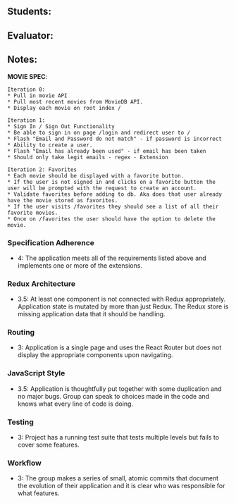 ## Students:
## Evaluator:
## Notes:

**MOVIE SPEC**:

```
Iteration 0:
* Pull in movie API
* Pull most recent movies from MovieDB API.
* Display each movie on root index /

Iteration 1:
* Sign In / Sign Out Functionality
* Be able to sign in on page /login and redirect user to /
* Flash "Email and Password do not match" - if password is incorrect
* Ability to create a user.
* Flash "Email has already been used" - if email has been taken
* Should only take legit emails - regex - Extension

Iteration 2: Favorites
* Each movie should be displayed with a favorite button.
* If the user is not signed in and clicks on a favorite button the user will be prompted with the request to create an account.
* Validate favorites before adding to db. Aka does that user already have the movie stored as favorites.
* If the user visits /favorites they should see a list of all their favorite movies.
* Once on /favorites the user should have the option to delete the movie.
```

### Specification Adherence  

* 4: The application meets all of the requirements listed above and implements one or more of the extensions.

### Redux Architecture


* 3.5: At least one component is not connected with Redux appropriately. Application state is mutated by more than just Redux. The Redux store is missing application data that it should be handling.

### Routing

* 3: Application is a single page and uses the React Router but does not display the appropriate components upon navigating.


### JavaScript Style

* 3.5: Application is thoughtfully put together with some duplication and no major bugs. Group can speak to choices made in the code and knows what every line of code is doing.

### Testing

* 3: Project has a running test suite that tests multiple levels but fails to cover some features.

### Workflow

* 3: The group makes a series of small, atomic commits that document the evolution of their application and it is clear who was responsible for what features.

